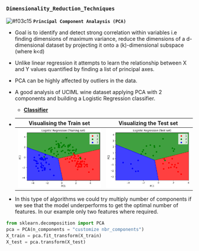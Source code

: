 ### `Dimensionality_Reduction_Techniques`

![#f03c15](https://via.placeholder.com/15/f03c15/000000?text=+) **`Principal Component Analaysis (PCA)`**

- Goal is to identify and detect strong correlation within variables i.e finding dimensions of maximum variance, reduce the dimensions of a d-dimensional dataset by projecting it onto a (k)-dimensional subspace (where k<d)
- Unlike linear regression it attempts to learn the relationship between X and Y values quantified by finding a list of principal axes.
- PCA can be highly affected by outliers in the data.
- A good analysis of UCIML wine dataset applying PCA with 2 components and building a Logistic Regression classifier.
  - [**Classifier**](https://github.com/kuta-ndze/Dimensionality_Reduction_Techniques/blob/main/PCA/PCA.py)
- |                                             **Visualising the Train set**                                              |                                            **Visualizing the Test set**                                            |
  | :--------------------------------------------------------------------------------------------------------------------: | :----------------------------------------------------------------------------------------------------------------: |
  | ![**TrainedVisuals**](https://github.com/kuta-ndze/Dimensionality_Reduction_Techniques/blob/main/PCA/trainvisuals.png) | ![**TestVisuals**](https://github.com/kuta-ndze/Dimensionality_Reduction_Techniques/blob/main/PCA/testvisuals.png) |

- In this type of algorithms we could try multiply number of components if we see that the model underperforms to get the optimal number of features. In our example only two features where required.

```python
from sklearn.decomposition import PCA
pca = PCA(n_components = "customize nbr_components")
X_train = pca.fit_transform(X_train)
X_test = pca.transform(X_test)
```
